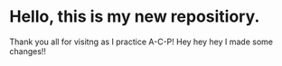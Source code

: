 # Hello, this is my new repositiory.
Thank you all for visitng as I practice A-C-P!
Hey hey hey I made some changes!!
